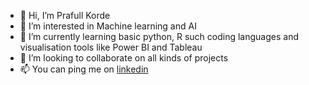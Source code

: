 - 👋 Hi, I’m Prafull Korde
- 👀 I’m interested in Machine learning and AI
- 🌱 I’m currently learning basic python, R such coding languages and visualisation tools like Power BI and Tableau
- 💞️ I’m looking to collaborate on all kinds of projects
- 📫 You can ping me on [linkedin](https://www.linkedin.com/in/prafull-korde-400560126/) 

<!---
praffs18/praffs18 is a ✨ special ✨ repository because its `README.md` (this file) appears on your GitHub profile.
You can click the Preview link to take a look at your changes.
--->
